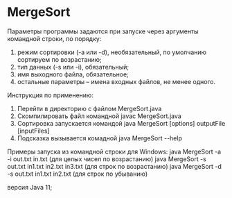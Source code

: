 # MergeSort
Параметры программы задаются при запуске через аргументы командной строки, по порядку:
1. режим сортировки (-a или -d), необязательный, по умолчанию сортируем по возрастанию;
2. тип данных (-s или -i), обязательный;
3. имя выходного файла, обязательное;
4. остальные параметры – имена входных файлов, не менее одного.


Инструкция по применению:

1. Перейти в директорию с файлом MergeSort.java
2. Скомпилировать файл командной javac MergeSort.java
3. Сортировка запускается командой java MergeSort [options] outputFile [inputFiles]
4. Подсказка вызывается комадной java MergeSort --help


Примеры запуска из командной строки для Windows:
java MergeSort -a -i out.txt in.txt (для целых чисел по возрастанию)
java MergeSort -s out.txt in1.txt in2.txt in3.txt (для строк по возрастанию)
java MergeSort -d -s out.txt in1.txt in2.txt (для строк по убыванию)


версия Java 11;

